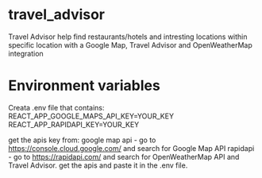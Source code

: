 # travel_advisor
Travel Advisor help find restaurants/hotels and intresting locations within specific location with a Google Map, Travel Advisor and OpenWeatherMap integration 

# Environment variables
Creata .env file that contains:
REACT_APP_GOOGLE_MAPS_API_KEY=YOUR_KEY
REACT_APP_RAPIDAPI_KEY=YOUR_KEY

get the apis key from:
google map api - go to https://console.cloud.google.com/ and search for Google Map API
rapidapi - go to https://rapidapi.com/ and search for OpenWeatherMap API and Travel Advisor.
get the apis and paste it in the .env file.
